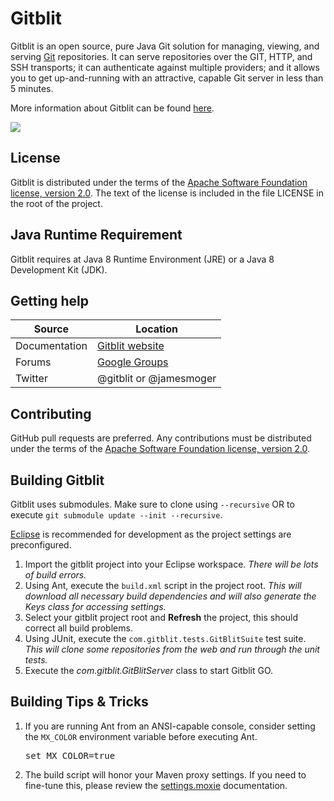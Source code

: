 Gitblit
=================

Gitblit is an open source, pure Java Git solution for managing, viewing, and serving [Git](http://git-scm.com) repositories.  It can serve repositories over the GIT, HTTP, and SSH transports; it can authenticate against multiple providers; and it allows you to get up-and-running with an attractive, capable Git server in less than 5 minutes.

More information about Gitblit can be found [here](http://gitblit.com).

<a href='https://github.com/gitblit/gitblit/releases/latest'><img src='https://img.shields.io/badge/dynamic/json?color=9cf&label=Download&query=%24.name&url=https%3A%2F%2Fapi.github.com%2Frepos%2Fgitblit%2Fgitblit%2Freleases%2Flatest'></a>

License
-------

Gitblit is distributed under the terms of the [Apache Software Foundation license, version 2.0](http://www.apache.org/licenses/LICENSE-2.0).
The text of the license is included in the file LICENSE in the root of the project.

Java Runtime Requirement
------------------------------------

Gitblit requires at Java 8 Runtime Environment (JRE) or a Java 8 Development Kit (JDK).

Getting help
------------

| Source        | Location                                               |
| ------------- |--------------------------------------------------------|
| Documentation | [Gitblit website](http://gitblit.com)                  |
| Forums        | [Google Groups](https://groups.google.com/forum/#!forum/gitblit) |
| Twitter       | @gitblit or @jamesmoger                                |

Contributing
------------

GitHub pull requests are preferred.  Any contributions must be distributed under the terms of the [Apache Software Foundation license, version 2.0](http://www.apache.org/licenses/LICENSE-2.0).

Building Gitblit
----------------

Gitblit uses submodules.
Make sure to clone using `--recursive` OR to execute `git submodule update --init --recursive`.

[Eclipse](http://eclipse.org) is recommended for development as the project settings are preconfigured.

1. Import the gitblit project into your Eclipse workspace.
*There will be lots of build errors.*
2. Using Ant, execute the `build.xml` script in the project root.
*This will download all necessary build dependencies and will also generate the Keys class for accessing settings.*
3. Select your gitblit project root and **Refresh** the project, this should correct all build problems.
4. Using JUnit, execute the `com.gitblit.tests.GitBlitSuite` test suite.
*This will clone some repositories from the web and run through the unit tests.*
5. Execute the *com.gitblit.GitBlitServer* class to start Gitblit GO.

Building Tips & Tricks
----------------------
1. If you are running Ant from an ANSI-capable console, consider setting the `MX_COLOR` environment variable before executing Ant.<pre>set MX_COLOR=true</pre>
2. The build script will honor your Maven proxy settings.  If you need to fine-tune this, please review the [settings.moxie](http://gitblit.github.io/moxie/settings.html) documentation.

